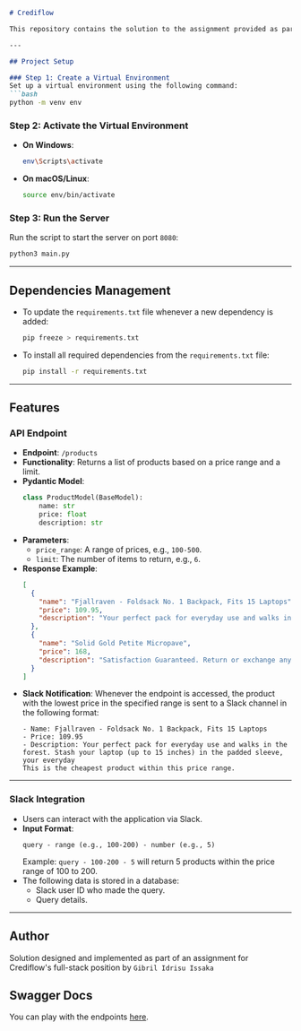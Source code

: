 ```markdown
# Crediflow

This repository contains the solution to the assignment provided as part of an interview process for a full-stack position at Crediflow.

---

## Project Setup

### Step 1: Create a Virtual Environment
Set up a virtual environment using the following command:
```bash
python -m venv env
```

### Step 2: Activate the Virtual Environment
- **On Windows**:
  ```bash
  env\Scripts\activate
  ```

- **On macOS/Linux**:
  ```bash
  source env/bin/activate
  ```

### Step 3: Run the Server
Run the script to start the server on port `8080`:
```bash
python3 main.py
```

---

## Dependencies Management

- To update the `requirements.txt` file whenever a new dependency is added:
  ```bash
  pip freeze > requirements.txt
  ```

- To install all required dependencies from the `requirements.txt` file:
  ```bash
  pip install -r requirements.txt
  ```

---

## Features

### API Endpoint
- **Endpoint**: `/products`
- **Functionality**: Returns a list of products based on a price range and a limit.
- **Pydantic Model**:
  ```python
  class ProductModel(BaseModel):
      name: str
      price: float
      description: str
  ```
- **Parameters**:
  - `price_range`: A range of prices, e.g., `100-500`.
  - `limit`: The number of items to return, e.g., `6`.
- **Response Example**:
  ```json
  [
    {
      "name": "Fjallraven - Foldsack No. 1 Backpack, Fits 15 Laptops",
      "price": 109.95,
      "description": "Your perfect pack for everyday use and walks in the forest. Stash your laptop (up to 15 inches) in the padded sleeve, your everyday"
    },
    {
      "name": "Solid Gold Petite Micropave",
      "price": 168,
      "description": "Satisfaction Guaranteed. Return or exchange any order within 30 days. Designed and sold by Hafeez Center in the United States."
    }
  ]
  ```
- **Slack Notification**:
  Whenever the endpoint is accessed, the product with the lowest price in the specified range is sent to a Slack channel in the following format:
  ```
  - Name: Fjallraven - Foldsack No. 1 Backpack, Fits 15 Laptops
  - Price: 109.95
  - Description: Your perfect pack for everyday use and walks in the forest. Stash your laptop (up to 15 inches) in the padded sleeve, your everyday
  This is the cheapest product within this price range.
  ```

---

### Slack Integration
- Users can interact with the application via Slack.
- **Input Format**:
  ```
  query - range (e.g., 100-200) - number (e.g., 5)
  ```
  Example: `query - 100-200 - 5` will return 5 products within the price range of 100 to 200.
- The following data is stored in a database:
  - Slack user ID who made the query.
  - Query details.

--- 

## Author
Solution designed and implemented as part of an assignment for Crediflow's full-stack position by ```Gibril Idrisu Issaka```

## Swagger Docs
You can play with the endpoints [here](https://crediflow.onrender.com/docs). 
```

